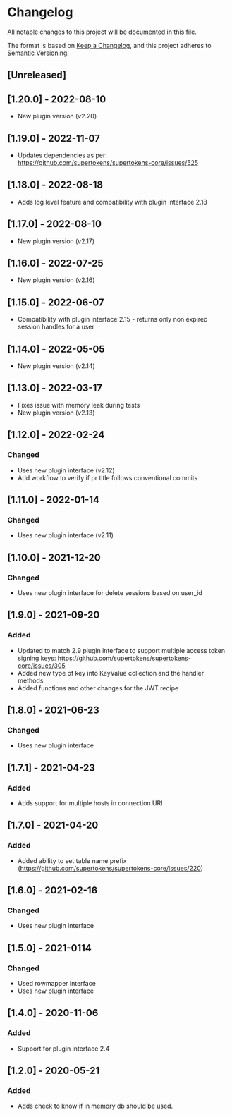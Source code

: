 # Changelog

All notable changes to this project will be documented in this file.

The format is based on [Keep a Changelog](https://keepachangelog.com/en/1.0.0/), and this project adheres
to [Semantic Versioning](https://semver.org/spec/v2.0.0.html).

## [Unreleased]

## [1.20.0] - 2022-08-10

- New plugin version (v2.20)

## [1.19.0] - 2022-11-07

- Updates dependencies as per: https://github.com/supertokens/supertokens-core/issues/525

## [1.18.0] - 2022-08-18

- Adds log level feature and compatibility with plugin interface 2.18

## [1.17.0] - 2022-08-10

- New plugin version (v2.17)

## [1.16.0] - 2022-07-25

- New plugin version (v2.16)

## [1.15.0] - 2022-06-07

- Compatibility with plugin interface 2.15 - returns only non expired session handles for a user

## [1.14.0] - 2022-05-05

- New plugin version (v2.14)

## [1.13.0] - 2022-03-17

- Fixes issue with memory leak during tests
- New plugin version (v2.13)

## [1.12.0] - 2022-02-24

### Changed

- Uses new plugin interface (v2.12)
- Add workflow to verify if pr title follows conventional commits

## [1.11.0] - 2022-01-14

### Changed

- Uses new plugin interface (v2.11)

## [1.10.0] - 2021-12-20

### Changed

- Uses new plugin interface for delete sessions based on user_id

## [1.9.0] - 2021-09-20

### Added

- Updated to match 2.9 plugin interface to support multiple access token signing
  keys: https://github.com/supertokens/supertokens-core/issues/305
- Added new type of key into KeyValue collection and the handler methods
- Added functions and other changes for the JWT recipe

## [1.8.0] - 2021-06-23

### Changed

- Uses new plugin interface

## [1.7.1] - 2021-04-23

### Added

- Adds support for multiple hosts in connection URI

## [1.7.0] - 2021-04-20

### Added

- Added ability to set table name prefix (https://github.com/supertokens/supertokens-core/issues/220)

## [1.6.0] - 2021-02-16

### Changed

- Uses new plugin interface

## [1.5.0] - 2021-0114

### Changed

- Used rowmapper interface
- Uses new plugin interface

## [1.4.0] - 2020-11-06

### Added

- Support for plugin interface 2.4

## [1.2.0] - 2020-05-21

### Added

- Adds check to know if in memory db should be used.
